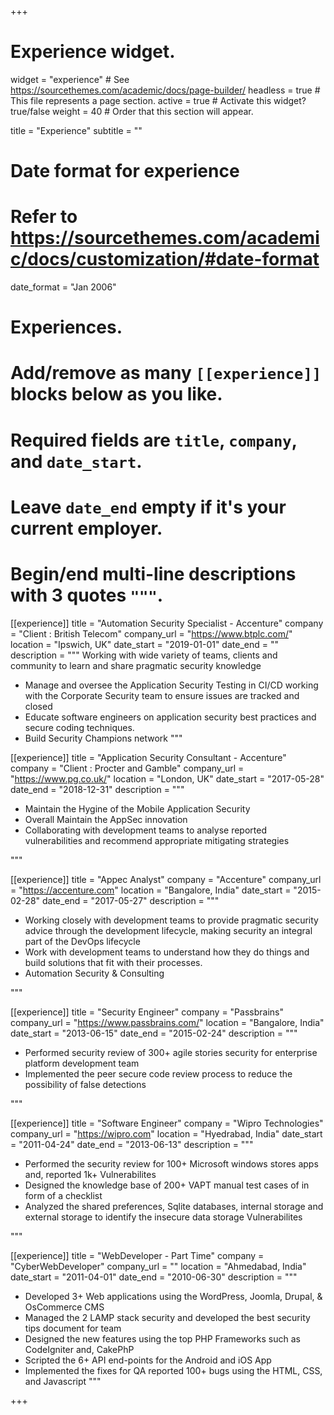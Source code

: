 +++
# Experience widget.
widget = "experience"  # See https://sourcethemes.com/academic/docs/page-builder/
headless = true  # This file represents a page section.
active = true  # Activate this widget? true/false
weight = 40  # Order that this section will appear.

title = "Experience"
subtitle = ""

# Date format for experience
#   Refer to https://sourcethemes.com/academic/docs/customization/#date-format
date_format = "Jan 2006"

# Experiences.
#   Add/remove as many `[[experience]]` blocks below as you like.
#   Required fields are `title`, `company`, and `date_start`.
#   Leave `date_end` empty if it's your current employer.
#   Begin/end multi-line descriptions with 3 quotes `"""`.
[[experience]]
  title = "Automation Security Specialist - Accenture"
  company = "Client : British Telecom"
  company_url = "https://www.btplc.com/"
  location = "Ipswich, UK"
  date_start = "2019-01-01"
  date_end = ""
  description = """
Working with wide variety of teams, clients and community to learn and share pragmatic security knowledge

  * Manage and oversee the Application Security Testing in CI/CD working with the Corporate Security team to ensure issues are tracked and closed
  * Educate software engineers on application security best practices and secure coding techniques.
  * Build Security Champions network
  """

[[experience]]
  title = "Application Security Consultant - Accenture"
  company = "Client : Procter and Gamble"
  company_url = "https://www.pg.co.uk/"
  location = "London, UK"
  date_start = "2017-05-28"
  date_end = "2018-12-31"
  description = """

  * Maintain the Hygine of the Mobile Application Security
  * Overall Maintain the AppSec innovation 
  * Collaborating with development teams to analyse reported vulnerabilities and recommend appropriate mitigating strategies
  
  """

[[experience]]
  title = "Appec Analyst"
  company = "Accenture"
  company_url = "https://accenture.com"
  location = "Bangalore, India"
  date_start = "2015-02-28"
  date_end = "2017-05-27"
  description = """

  * Working closely with development teams to provide pragmatic security advice through the development lifecycle, making security an integral part of the DevOps lifecycle
  * Work with development teams to understand how they do things and build solutions that fit with their processes.
  * Automation Security & Consulting

  """

[[experience]]
  title = "Security Engineer"
  company = "Passbrains"
  company_url = "https://www.passbrains.com/"
  location = "Bangalore, India"
  date_start = "2013-06-15"
  date_end = "2015-02-24"
  description = """

  * Performed security review of 300+ agile stories security for enterprise platform development team
  * Implemented the peer secure code review process to reduce the possibility of false detections
  
  """

[[experience]]
  title = "Software Engineer"
  company = "Wipro Technologies"
  company_url = "https://wipro.com"
  location = "Hyedrabad, India"
  date_start = "2011-04-24"
  date_end = "2013-06-13"
  description = """
  
  * Performed the security review for 100+ Microsoft windows stores apps and, reported 1k+ Vulnerabilites
  * Designed the knowledge base of 200+ VAPT manual test cases of in form of a checklist
  * Analyzed the shared preferences, Sqlite databases, internal storage and external storage to identify the insecure data storage Vulnerabilites

 """

[[experience]]
  title = "WebDeveloper - Part Time"
  company = "CyberWebDeveloper"
  company_url = ""
  location = "Ahmedabad, India"
  date_start = "2011-04-01"
  date_end = "2010-06-30"
  description = """
  * Developed 3+ Web applications using the WordPress, Joomla, Drupal, & OsCommerce CMS
  * Managed the 2 LAMP stack security and developed the best security tips document for team
  * Designed the new features using the top PHP Frameworks such as CodeIgniter and, CakePhP
  * Scripted the 6+ API end-points for the Android and iOS App
  * Implemented the fixes for QA reported 100+ bugs using the HTML, CSS, and Javascript
  """

+++
